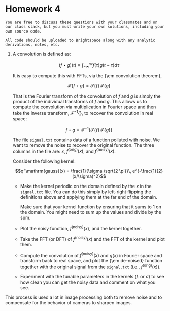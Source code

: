 # Homework 4

```{note}
You are free to discuss these questions with your classmates and on
our class slack, but you must write your own solutions, including your
own source code.

All code should be uploaded to Brightspace along with any analytic
derivations, notes, etc.
```


1. A convolution is defined as:

   $$(f \star g)(t) \equiv \int_{-\infty}^{\infty} f(\tau) g(t - \tau) d\tau$$

   It is easy to compute this with FFTs, via the {\em convolution theorem},

   $$\mathcal{F}\{f \star g\} = \mathcal{F}\{f\} \, \mathcal{F}\{g\}$$

   That is the Fourier transform of the convolution of $f$ and $g$ is simply
   the product of the individual transforms of $f$ and $g$.  This allows us
   to compute the convolution via multiplication in Fourier space and then take
   the inverse transform, $\mathcal{F}^{-1}\{\}$, to recover the convolution
   in real space:

   $$f \star g = \mathcal{F}^{-1}\{ \mathcal{F}\{f\} \, \mathcal{F}\{g\}\}$$

   The file [`signal.txt`](signal.txt) contains data of a
   function polluted with noise.  We want to remove the noise to
   recover the original function.  The three columns in the file are:
   $x$, $f^\mathrm{(orig)}(x)$, and $f^\mathrm{(noisy)}(x)$.

   Consider the following kernel:

   $$q^\mathrm{gauss}(x) = \frac{1}{\sigma \sqrt{2 \pi}}\, e^{-\frac{1}{2} (x/\sigma)^2}$$

   * Make the kernel periodic on the domain defined by the $x$ in
     the `signal.txt` file.  You can do this simply by left-right
     flipping the definitions above and applying them at the far end of
     the domain.

     Make sure that your kernel function by ensuring that it sums to $1$
     on the domain.  You might need to sum up the values and divide by the sum.

   * Plot the noisy function, $f^\mathrm{(noisy)}(x)$, and the kernel together.

   * Take the FFT (or DFT) of $f^\mathrm{(noisy)}(x)$ and the FFT of the kernel and
     plot them.

   * Compute the convolution of $f^\mathrm{(noisy)}(x)$ and $q(x)$
     in Fourier space and transform back to real space, and plot the
     {\em de-noised} function together with the original signal from
     the `signal.txt` (i.e., $f^\mathrm{(orig)}(x)$).

   * Experiment with the tunable parameters in the kernels ($L$ or $\sigma$)
     to see how clean you can get the noisy data and comment on what you see.

  This process is used a lot in image processing both to remove noise
  and to compensate for the behavior of cameras to sharpen images.


